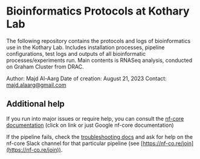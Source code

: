 
# Bioinformatics Protocols at Kothary Lab

The following repository contains the protocols and logs of bioinformatics use in the Kothary Lab. Includes installation processes, pipeline configurations, test logs and outputs of all bioinformatic processes/experiments run. Main contents is RNASeq analysis, conducted on Graham Cluster from DRAC.

Author: Majd Al-Aarg
Date of creation: August 21, 2023
Contact: majd.alaarg@gmail.com 
 
## Additional help

If you run into major issues or require help, you can consult the [nf-core documentation](https://nf-co.re/docs/usage/introduction) (click on link or just Google nf-core documentation)

If the pipeline fails, check the  [troubleshooting docs](https://nf-co.re/docs/usage/troubleshooting/)  and ask for help on the nf-core Slack channel for that particular pipeline (see  [https://nf-co.re/join](https://nf-co.re/join)).
